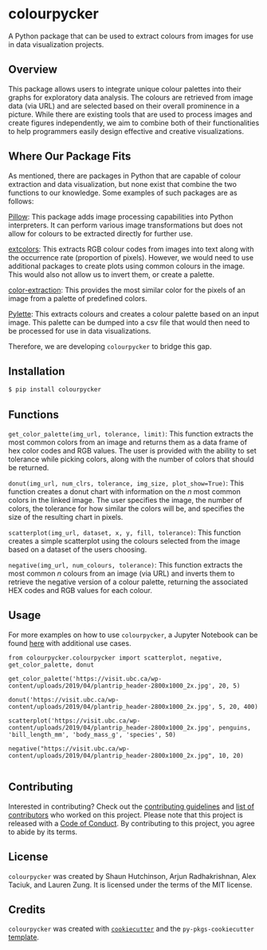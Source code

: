 # colourpycker

A Python package that can be used to extract colours from images for use in data visualization projects.

## Overview

This package allows users to integrate unique colour palettes into their graphs for exploratory data analysis. The colours are retrieved from image data (via URL) and are selected based on their overall prominence in a picture. While there are existing tools that are used to process images and create figures independently, we aim to combine both of their functionalities to help programmers easily design effective and creative visualizations.

## Where Our Package Fits

As mentioned, there are packages in Python that are capable of colour extraction and data visualization, but none exist that combine the two functions to our knowledge. Some examples of such packages are as follows:

[Pillow](https://pypi.org/project/Pillow/): This package adds image processing capabilities into Python interpreters. It can perform various image transformations but does not allow for colours to be extracted directly for further use.

[extcolors](https://pypi.org/project/extcolors/): This extracts RGB colour codes from images into text along with the occurrence rate (proportion of pixels). However, we would need to use additional packages to create plots using common colours in the image. This would also not allow us to invert them, or create a palette.

[color-extraction](https://pypi.org/project/color-extraction/): This provides the most similar color for the pixels of an image from a palette of predefined colors.

[Pylette](https://github.com/qTipTip/Pylette/): This extracts colours and creates a colour palette based on an input image. This palette can be dumped into a csv file that would then need to be processed for use in data visualizations.

Therefore, we are developing `colourpycker` to bridge this gap.

## Installation

```bash
$ pip install colourpycker
```

## Functions

`get_color_palette(img_url, tolerance, limit)`: This function extracts the most common colors from an image and returns them as a data frame of hex color codes and RGB values. The user is provided with the ability to set tolerance while picking colors, along with the number of colors that should be returned.

`donut(img_url, num_clrs, tolerance, img_size, plot_show=True)`: This function creates a donut chart with information on the $n$ most common colors in the linked image. The user specifies the image, the number of colors, the tolerance for how similar the colors will be, and specifies the size of the resulting chart in pixels.

`scatterplot(img_url, dataset, x, y, fill, tolerance)`: This function creates a simple scatterplot using the colours selected from the image based on a dataset of the users choosing.

`negative(img_url, num_colours, tolerance)`: This function extracts the most common $n$ colours from an image (via URL) and inverts them to retrieve the negative version of a colour palette, returning the associated HEX codes and RGB values for each colour.

## Usage

For more examples on how to use `colourpycker`, a Jupyter Notebook can be found [here](https://github.com/UBC-MDS/colourpycker/blob/main/docs/example.ipynb) with additional use cases.

```
from colourpycker.colourpycker import scatterplot, negative, get_color_palette, donut

get_color_palette('https://visit.ubc.ca/wp-content/uploads/2019/04/plantrip_header-2800x1000_2x.jpg', 20, 5)

donut('https://visit.ubc.ca/wp-content/uploads/2019/04/plantrip_header-2800x1000_2x.jpg', 5, 20, 400)

scatterplot('https://visit.ubc.ca/wp-content/uploads/2019/04/plantrip_header-2800x1000_2x.jpg', penguins, 'bill_length_mm', 'body_mass_g', 'species', 50)

negative("https://visit.ubc.ca/wp-content/uploads/2019/04/plantrip_header-2800x1000_2x.jpg", 10, 20)


```

## Contributing

Interested in contributing? Check out the [contributing guidelines](https://github.com/UBC-MDS/colourpycker/blob/main/CONTRIBUTING.md) and [list of contributors](https://github.com/UBC-MDS/colourpycker/blob/main/CONTRIBUTORS.md) who worked on this project. Please note that this project is released with a [Code of Conduct](https://github.com/UBC-MDS/colourpycker/blob/main/CONDUCT.md). By contributing to this project, you agree to abide by its terms.

## License

`colourpycker` was created by Shaun Hutchinson, Arjun Radhakrishnan, Alex Taciuk, and Lauren Zung. It is licensed under the terms of the MIT license.

## Credits

`colourpycker` was created with [`cookiecutter`](https://cookiecutter.readthedocs.io/en/latest/) and the `py-pkgs-cookiecutter` [template](https://github.com/py-pkgs/py-pkgs-cookiecutter).
